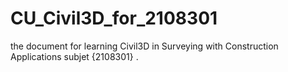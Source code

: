 # CU_Civil3D_for_2108301
the document for learning Civil3D in Surveying with Construction Applications subjet {2108301} .
